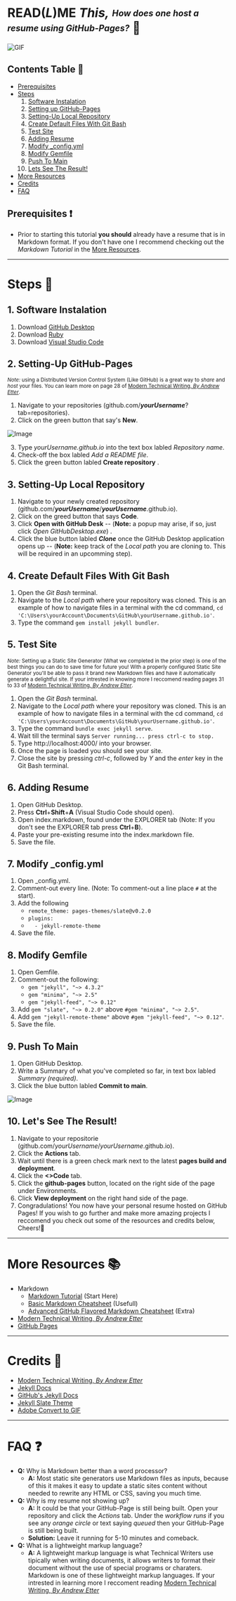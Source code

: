 # READ(*L*)ME *This,* <sub><sup>*How does one host a resume using GitHub-Pages?*</sub></sup> 🤨

![GIF](/readmeAssets/resumeV2.gif)

## Contents Table 📂
- [Prerequisites](#prerequisites-)
- [Steps](#steps-)
  1. [Software Instalation](#1-software-instalation)
  2. [Setting up GitHub-Pages](#2-setting-up-github-pages)
  3. [Setting-Up Local Repository](#3-setting-up-local-repository)
  4. [Create Default Files With Git Bash](#4-create-default-files-with-git-bash)
  5. [Test Site](#5-test-site)
  6. [Adding Resume](#6-adding-resume)
  7. [Modify _config.yml](#7-modify-_configyml)
  8. [Modify Gemfile](#8-modify-gemfile)
  9. [Push To Main](#9-push-to-main)
  10. [Lets See The Result!](#10-lets-see-the-result)
- [More Resources](#more-resources-)
- [Credits](#contents-table-)
- [FAQ](#faq-)


## Prerequisites ❗
- Prior to starting this tutorial __you should__ already have a resume that is in Markdown format. If you don't have one I recommend checking out the *Markdown Tutorial* in the [More Resources](#more-resources-). 

---
# Steps 👣

## 1. Software Instalation
 1. Download [GitHub Desktop](https://desktop.github.com/)
 2. Download [Ruby](https://www.ruby-lang.org/en/)
 3. Download [Visual Studio Code](https://code.visualstudio.com/)
 

## 2. Setting-Up GitHub-Pages
<sup>*Note:* using a Distributed Version Control System (Like GitHub) is a great way to *share* and *host* your files. You can learn more on page 28 of [Modern Technical Writing, *By Andrew Etter*](https://www.amazon.ca/gp/product/B01A2QL9SS/ref=kinw_myk_ro_title).

  1. Navigate to your repositories (github.com/__*yourUsername*__?tab=repositories).
  2. Click on the green button that say's __New__.
  
![Image](/readmeAssets/GitHubNewRepo.png)

  3. Type *yourUsername.github.io* into the text box labled *Repository name*.
  4. Check-off the box labled *Add a README file*.
  5. Click the green button labled __Create repository__ .

## 3. Setting-Up Local Repository
  1. Navigate to your newly created repository (github.com/__*yourUsername*__/__*yourUsername*__.github.io).
  2. Click on the greed button that says __Code__.
  3. Click __Open with GitHub Desk__ -- (__Note:__ a popup may arise, if so, just click *Open GitHubDesktop.exe*) .
  4. Click the blue button labled __*Clone*__ once the GitHub Desktop application opens up -- (__Note:__ keep track of the *Local path* you are cloning to. This will be required in an upcomming step).

## 4. Create Default Files With Git Bash
  1. Open the *Git Bash* terminal.
  2. Navigate to the *Local path* where your repository was cloned. This is an example of how to navigate files in a terminal with the cd command, ```cd 'C:\Users\yourAccount\Documents\GitHub\yourUsername.github.io'```.
  3. Type the command ```gem install jekyll bundler```.


## 5. Test Site
<sup>*Note:* Setting up a Static Site Generator (What we completed in the prior step) is one of the best things you can do to save time for future you! With a properly configured Static Site Generator you'll be able to pass it brand new Markdown files and have it automatically generate a delightful site. If your intrested in knowing more I reccomend reading pages 31 to 33 of [Modern Technical Writing, *By Andrew Etter*](https://www.amazon.ca/gp/product/B01A2QL9SS/ref=kinw_myk_ro_title).

  1. Open the *Git Bash* terminal.
  2. Navigate to the *Local path* where your repository was cloned. This is an example of how to navigate files in a terminal with the cd command, ```cd 'C:\Users\yourAccount\Documents\GitHub\yourUsername.github.io'```.
  3. Type the command ```bundle exec jekyll serve```.
  4. Wait till the terminal says ```Server running... press ctrl-c to stop.```
  5. Type http://localhost:4000/ into your browser.
  6. Once the page is loaded you should see your site.
  7. Close the site by pressing *ctrl-c*, followed by *Y* and the *enter* key in the Git Bash terminal.


## 6. Adding Resume
  1. Open GitHub Desktop.
  2. Press __Ctrl__+__Shift__+__A__ (Visual Studio Code should open).
  3. Open index.markdown, found under the EXPLORER tab (Note: If you don't see the EXPLORER tab press __Ctrl__+__B__).
  4. Paste your pre-existing resume into the index.markdown file.
  5. Save the file.


## 7. Modify _config.yml
  1. Open _config.yml.
  2. Comment-out every line. (Note: To comment-out a line place  ```#``` at the start).
  3. Add the following  
     - ```remote_theme: pages-themes/slate@v0.2.0```
     - ```plugins: ```  
     - ```  - jekyll-remote-theme```
  4. Save the file.

## 8. Modify Gemfile
  1. Open Gemfile.
  2. Comment-out the following:
     - ```gem "jekyll", "~> 4.3.2"```
     - ```gem "minima", "~> 2.5"```
     - ```gem "jekyll-feed", "~> 0.12"```
  3. Add ```gem "slate", "~> 0.2.0"``` above ```#gem "minima", "~> 2.5"```.
  4. Add ```gem "jekyll-remote-theme"``` above ```#gem "jekyll-feed", "~> 0.12"```.
  5. Save the file.


## 9. Push To Main
  1. Open GitHub Desktop.
  2. Write a Summary of what you've completed so far, in text box labled *Summary (required)*.
  3. Click the blue button labled __Commit to main__.
  
  ![Image](/readmeAssets/GitHubDesktopCommit.png)


## 10. Let's See The Result!
  1. Navigate to your repositorie (github.com/*yourUsername*/*yourUsername*.github.io).
  2. Click the __Actions__ tab.
  3. Wait until there is a green check mark next to the latest __pages build and deployment__.
  4. Click the __<>Code__ tab.
  5. Click the __github-pages__ button, located on the right side of the page under Environments.
  6. Click __View deployment__ on the right hand side of the page.
  7. Congradulations! You now have your personal resume hosted on GitHub Pages! If you wish to go further and make more amazing projects I reccomend you check out some of the resources and credits below, Cheers!🎉

---
# More Resources 📚
* Markdown
  * [Markdown Tutorial](https://www.markdowntutorial.com/) (Start Here)
  * [Basic Markdown Cheatsheet](https://github.com/adam-p/markdown-here/wiki/Markdown-Cheatsheet) (Usefull)
  * [Advanced GitHub Flavored Markdown Cheatsheet](https://github.github.com/gfm/) (Extra)
* [Modern Technical Writing, *By Andrew Etter*](https://www.amazon.ca/gp/product/B01A2QL9SS/ref=kinw_myk_ro_title)
* [GitHub Pages](https://pages.github.com/)

---
# Credits 📜
* [Modern Technical Writing, *By Andrew Etter*](https://www.amazon.ca/gp/product/B01A2QL9SS/ref=kinw_myk_ro_title)
* [Jekyll Docs](https://jekyllrb.com/docs/)
* [GitHub's Jekyll Docs](https://docs.github.com/en/pages/setting-up-a-github-pages-site-with-jekyll)
* [Jekyll Slate Theme](https://github.com/pages-themes/slate)
* [Adobe Convert to GIF](https://express.adobe.com/tools/convert-to-gif)

---
# FAQ ❓
- __Q:__ Why is Markdown better than a word processor?
  - __A:__ Most static site generators use Markdown files as inputs, because of this it makes it easy to update a static sites content without needed to rewrite any HTML or CSS, saving you much time.
- __Q:__ Why is my resume not showing up?
  - __A:__ It could be that your GitHub-Page is still being built. Open your repository and click the *Actions* tab. Under the *workflow runs* if you see any *orange circle* or text saying *queued* then your GitHub-Page is still being built.
  - __Solution:__ Leave it running for 5-10 minutes and comeback.
- __Q:__ What is a lightweight markup language?
  - __A:__ A lightweight markup language is what Technical Writers use tipically when writing documents, it allows writers to format their document without the use of special programs or charaters. Markdown is one of these lightweight markup languages. If your intrested in learning more I reccoment reading [Modern Technical Writing, *By Andrew Etter*](https://www.amazon.ca/gp/product/B01A2QL9SS/ref=kinw_myk_ro_title)